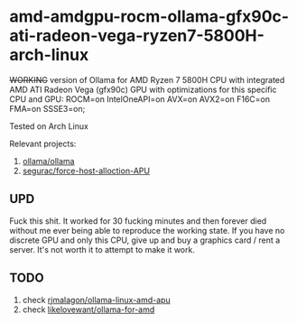 # amd-amdgpu-rocm-ollama-gfx90c-ati-radeon-vega-ryzen7-5800H-arch-linux

~~WORKING~~ version of Ollama for AMD Ryzen 7 5800H CPU with integrated AMD ATI Radeon Vega (gfx90c) GPU with optimizations for this specific CPU and GPU: ROCM=on IntelOneAPI=on AVX=on AVX2=on F16C=on FMA=on SSSE3=on;

Tested on Arch Linux

Relevant projects:

1. [ollama/ollama](https://github.com/ollama/ollama)
2. [segurac/force-host-alloction-APU](https://github.com/segurac/force-host-alloction-APU)

## UPD

Fuck this shit. It worked for 30 fucking minutes and then forever died without me ever being able to reproduce the working state. If you have no discrete GPU and only this CPU, give up and buy a graphics card / rent a server. It's not worth it to attempt to make it work.

## TODO

1. check [rjmalagon/ollama-linux-amd-apu](https://github.com/rjmalagon/ollama-linux-amd-apu)
2. check [likelovewant/ollama-for-amd](https://github.com/likelovewant/ollama-for-amd)
